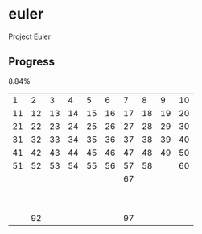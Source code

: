
# euler
Project Euler

## Progress
8.84%

<table><tr><td>1</td><td>2</td><td>3</td><td>4</td><td>5</td><td>6</td><td>7</td><td>8</td><td>9</td><td>10</td></tr>
<tr><td>11</td><td>12</td><td>13</td><td>14</td><td>15</td><td>16</td><td>17</td><td>18</td><td>19</td><td>20</td></tr>
<tr><td>21</td><td>22</td><td>23</td><td>24</td><td>25</td><td>26</td><td>27</td><td>28</td><td>29</td><td>30</td></tr>
<tr><td>31</td><td>32</td><td>33</td><td>34</td><td>35</td><td>36</td><td>37</td><td>38</td><td>39</td><td>40</td></tr>
<tr><td>41</td><td>42</td><td>43</td><td>44</td><td>45</td><td>46</td><td>47</td><td>48</td><td>49</td><td>50</td></tr>
<tr><td>51</td><td>52</td><td>53</td><td>54</td><td>55</td><td>56</td><td>57</td><td>58</td><td></td><td>60</td></tr>
<tr><td></td><td></td><td></td><td></td><td></td><td></td><td>67</td><td></td><td></td><td></td></tr>
<tr><td></td><td></td><td></td><td></td><td></td><td></td><td></td><td></td><td></td><td>&nbsp;</td></tr>
<tr><td></td><td></td><td></td><td></td><td></td><td></td><td></td><td></td><td></td><td>&nbsp;</td></tr>
<tr><td></td><td>92</td><td></td><td></td><td></td><td></td><td>97</td><td></td><td></td><td></td></tr>
</table>